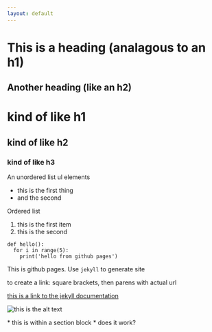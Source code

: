 ```yaml
---
layout: default
---
```


This is a heading (analagous to an h1)
=====

Another heading (like an h2)
-----

# kind of like h1
## kind of like h2
### kind of like h3

An unordered list ul elements

* this is the first thing
* and the second

Ordered list

1. this is the first item
2. this is the second

```
def hello():
  for i in range(5):
    print('hello from github pages')
```

This is github pages. Use `jekyll` to generate site

to create a link: square brackets, then parens with actual url

[this is a link to the jekyll documentation](https://jekyllrb.com/)

![this is the alt text](https://i.pinimg.com/236x/f0/eb/3b/f0eb3b1175bf2e784549696905269224--lemmy-candy-corn.jpg)


<section markdown="block">
  * this is within a section block
  * does it work?
</section>






